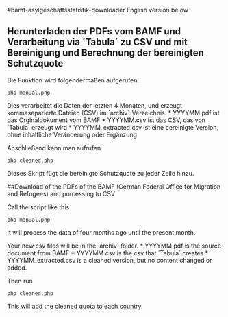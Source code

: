 #bamf-asylgeschäftsstatistik-downloader
English version below

## Herunterladen der PDFs vom BAMF und Verarbeitung via ´Tabula´ zu CSV und mit Bereinigung und Berechnung der bereinigten Schutzquote

Die Funktion wird folgendermaßen aufgerufen:
 
    php manual.php
    
Dies verarbeitet die Daten der letzten 4 Monaten, und erzeugt kommaseparierte Dateien (CSV) im ´archiv´-Verzeichnis.
    * YYYYMM.pdf ist das Orginaldokument vom BAMF
    * YYYYMM.csv ist das CSV, das von ´Tabula´ erzeugt wird 
    * YYYYMM_extracted.csv ist eine bereinigte Version, ohne inhaltliche Veränderung oder Ergänzung

Anschließend kann man aufrufen

    php cleaned.php

Dieses Skript fügt die bereinigte Schutzquote zu jeder Zeile hinzu.

##Download of the PDFs of the BAMF (German Federal Office for Migration and Refugees) and porcessing to CSV

Call the script like this
 
    php manual.php
    
It will process the data of four months ago until the present month.

Your new csv files will be in the ´archiv´ folder. 
    * YYYYMM.pdf is the source document from BAMF
    * YYYYMM.csv is the csv that ´Tabula´ creates
    * YYYYMM_extracted.csv is a cleaned version, but no content changed or added.

Then run 

    php cleaned.php

This will add the cleaned quota to each country.



